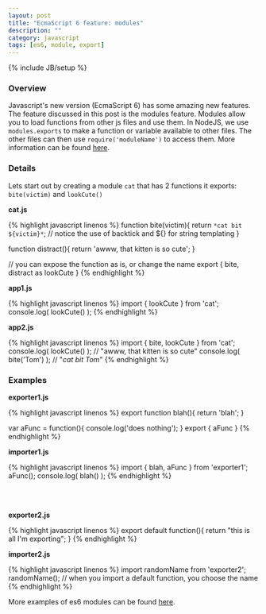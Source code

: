 ```yaml
---
layout: post
title: "EcmaScript 6 feature: modules"
description: ""
category: javascript
tags: [es6, module, export]
---
```

{% include JB/setup %}

<!-- Overview -->
<h3>Overview</h3>

Javascript's new version (EcmaScript 6) has some amazing new features. The feature discussed in this post is the modules feature.
Modules allow you to load functions from other js files and use them. In NodeJS, we use `modules.exports` to make a function or variable available to other files. The other files can then use `require('moduleName')` to access them.
More information can be found [here](http://wiki.ecmascript.org/doku.php?id=harmony:modules).

<!-- Details -->
<h3>Details</h3>

Lets start out by creating a module `cat` that has 2 functions it exports: `bite(victim)` and `lookCute()`

<b>cat.js</b>

{% highlight javascript linenos %}
function bite(victim){
  return `*cat bit ${victim}*`;
  // notice the use of backtick and ${} for string templating
}

function distract(){
  return 'awww, that kitten is so cute';
}

// you can expose the function as is, or change the name
export { bite, distract as lookCute }
{% endhighlight %}

<b>app1.js</b>

{% highlight javascript linenos %}
import { lookCute } from 'cat';
console.log( lookCute() );
{% endhighlight %}

<b>app2.js</b>

{% highlight javascript linenos %}
import { bite, lookCute } from 'cat';
console.log( lookCute() );  // "awww, that kitten is so cute"
console.log( bite('Tom') ); // "*cat bit Tom*"
{% endhighlight %}

<h3>Examples</h3>

<b>exporter1.js</b>

{% highlight javascript linenos %}
export function blah(){
  return 'blah';
}

var aFunc = function(){
  console.log('does nothing');
}
export { aFunc }
{% endhighlight %}

<b>importer1.js</b>

{% highlight javascript linenos %}
import { blah, aFunc } from 'exporter1';
aFunc();
console.log( blah() );
{% endhighlight %}

<br /><br />

<b>exporter2.js</b>

{% highlight javascript linenos %}
export default function(){
  return "this is all I'm exporting";
}
{% endhighlight %}

<b>importer2.js</b>

{% highlight javascript linenos %}
import randomName from 'exporter2';
randomName(); // when you import a default function, you choose the name
{% endhighlight %}

More examples of es6 modules can be found [here](http://wiki.ecmascript.org/doku.php?id=harmony:modules_examples).